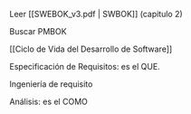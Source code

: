 Leer [[SWEBOK_v3.pdf | SWBOK]] (capitulo 2)

Buscar PMBOK

[[Ciclo de Vida del Desarrollo de Software]]

Especificación de Requisitos: es el QUE.

Ingeniería de requisito

Análisis: es el COMO